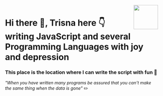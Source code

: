 <img src="js.png" align="right" style="height: 80px"/>

# Hi there 👋,  **Trisna** here 👇writing JavaScript and several Programming Languages with joy and depression

### This place is the location where I can write the script with fun 📝

_"When you have written many programs be assured that you can't make the same thing when the data is gone"_ :pencil2:

